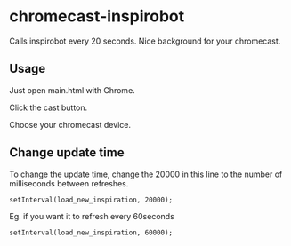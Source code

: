 # chromecast-inspirobot
Calls inspirobot every 20 seconds.  Nice background for your chromecast.

## Usage

Just open main.html with Chrome.

Click the cast button.

Choose your chromecast device.

## Change update time

To change the update time, change the 20000 in this line to the number of milliseconds between refreshes.

`setInterval(load_new_inspiration, 20000);`

Eg. if you want it to refresh every 60seconds

`setInterval(load_new_inspiration, 60000);`
